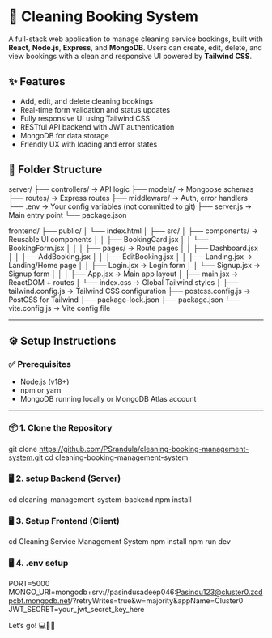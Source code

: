 # 🧼 Cleaning Booking System

A full-stack web application to manage cleaning service bookings, built with **React**, **Node.js**, **Express**, and **MongoDB**. Users can create, edit, delete, and view bookings with a clean and responsive UI powered by **Tailwind CSS**.

## ✨ Features

- Add, edit, and delete cleaning bookings
- Real-time form validation and status updates
- Fully responsive UI using Tailwind CSS
- RESTful API backend with JWT authentication
- MongoDB for data storage
- Friendly UX with loading and error states

## 📁 Folder Structure 

server/
├── controllers/       → API logic
├── models/            → Mongoose schemas
├── routes/            → Express routes
├── middleware/        → Auth, error handlers
├── .env               → Your config variables (not committed to git)
├── server.js          → Main entry point
└── package.json

frontend/
├── public/
│   └── index.html
│
├── src/
│   ├── components/          → Reusable UI components
│   │   ├── BookingCard.jsx
│   │   └── BookingForm.jsx
│   │
│   ├── pages/               → Route pages
│   │   ├── Dashboard.jsx
│   │   ├── AddBooking.jsx
│   │   ├── EditBooking.jsx
│   │   ├── Landing.jsx       → Landing/Home page
│   │   ├── Login.jsx         → Login form
│   │   └── Signup.jsx        → Signup form
│   │
│   ├── App.jsx              → Main app layout
│   ├── main.jsx             → ReactDOM + routes
│   └── index.css            → Global Tailwind styles
│
├── tailwind.config.js       → Tailwind CSS configuration
├── postcss.config.js        → PostCSS for Tailwind
├── package-lock.json
├── package.json
└── vite.config.js           → Vite config file


---

## ⚙️ Setup Instructions

### ✅ Prerequisites

- Node.js (v18+)
- npm or yarn
- MongoDB running locally or MongoDB Atlas account

---

### 📦 1. Clone the Repository

git clone https://github.com/PSrandula/cleaning-booking-management-system.git
cd cleaning-booking-management-system

### 🖥️ 2. setup Backend (Server)

cd cleaning-management-system-backend
npm install

### 🖥️ 3. Setup Frontend (Client)

cd Cleaning Service Management System
npm install
npm run dev

### 🖥️ 4. .env setup

PORT=5000
MONGO_URI=mongodb+srv://pasindusadeep046:Pasindu123@cluster0.zcdpcbt.mongodb.net/?retryWrites=true&w=majority&appName=Cluster0
JWT_SECRET=your_jwt_secret_key_here

Let’s go! 💻🚿🚀
